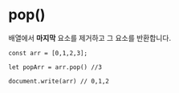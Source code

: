 # pop\(\)

배열에서 **마지막** 요소를 제거하고 그 요소를 반환합니다.

```text
const arr = [0,1,2,3];

let popArr = arr.pop() //3

document.write(arr) // 0,1,2
```



